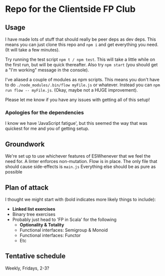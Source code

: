 # Repo for the Clientside FP Club

## Usage

I have made lots of stuff that should really be peer deps as dev deps.
This means you can just clone this repo and `npm i` and get everything you need.
(It will take a few minutes).

Try running the test script `npm t / npm test`.
This will take a little while on the first run, but will be quick thereafter.
Also try `npm start`
(you should get a "I'm working" message in the console).

I've aliased a couple of modules as npm scripts.
This means you don't have to do `./node_modules/.bin/flow myFile.js` or whatever.
Instead you can `npm run flow -- myFile.js`.
(Okay, maybe not a HUGE improvement).

Please let me know if you have any issues with getting all of this setup!

### Apologies for the dependencies
I know we have 'JavaScript fatigue',
but this seemed the way that was quickest for me and you of getting setup.

## Groundwork

We're set up to use whichever features of ESWhenever that we feel the need for.
A linter enforces non-mutation.
Flow is in place.
The only file that should cause side-effects is `main.js`
Everything else should be as pure as possible

## Plan of attack

I thought we might start with
(bold indicates more likely things to include):
* **Linked list exercises**
* Binary tree exercises
* Probably just head to 'FP in Scala' for the following
  * **Optionality & Totality**
  * Functional interfaces: Semigroup & Monoid
  * Functional interfaces: Functor
  * Etc

## Tentative schedule

Weekly, Fridays, 2-3?

